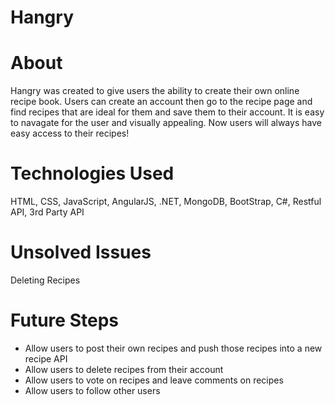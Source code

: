 # Hangry

# About

Hangry was created to give users the ability to create their own online recipe book. Users can create an account then go to the recipe page and find recipes that are ideal for them and save them to their account. It is easy to navagate for the user and visually appealing. Now users will always have easy access to their recipes!

# Technologies Used

HTML, CSS, JavaScript, AngularJS, .NET, MongoDB, BootStrap, C#, Restful API, 3rd Party API

# Unsolved Issues

Deleting Recipes

# Future Steps

* Allow users to post their own recipes and push those recipes into a new recipe API
* Allow users to delete recipes from their account
* Allow users to vote on recipes and leave comments on recipes
* Allow users to follow other users
